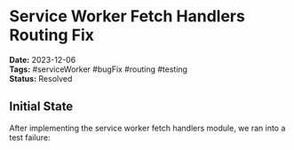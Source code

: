 # Service Worker Fetch Handlers Routing Fix

**Date:** 2023-12-06  
**Tags:** #serviceWorker #bugFix #routing #testing  
**Status:** Resolved  

## Initial State

After implementing the service worker fetch handlers module, we ran into a test failure:

